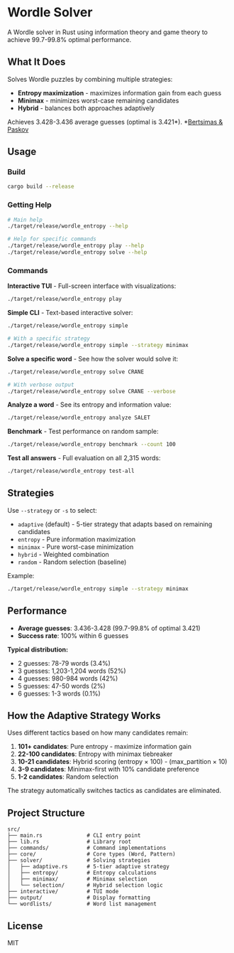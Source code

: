# Wordle Solver

A Wordle solver in Rust using information theory and game theory to achieve 99.7-99.8% optimal performance.

## What It Does

Solves Wordle puzzles by combining multiple strategies:
- **Entropy maximization** - maximizes information gain from each guess
- **Minimax** - minimizes worst-case remaining candidates
- **Hybrid** - balances both approaches adaptively

Achieves 3.428-3.436 average guesses (optimal is 3.421*).
*[Bertsimas & Paskov](https://auction-upload-files.s3.amazonaws.com/Wordle_Paper_Final.pdf)
## Usage

### Build

```bash
cargo build --release
```

### Getting Help

```bash
# Main help
./target/release/wordle_entropy --help

# Help for specific commands
./target/release/wordle_entropy play --help
./target/release/wordle_entropy solve --help
```

### Commands

**Interactive TUI** - Full-screen interface with visualizations:
```bash
./target/release/wordle_entropy play
```

**Simple CLI** - Text-based interactive solver:
```bash
./target/release/wordle_entropy simple

# With a specific strategy
./target/release/wordle_entropy simple --strategy minimax
```

**Solve a specific word** - See how the solver would solve it:
```bash
./target/release/wordle_entropy solve CRANE

# With verbose output
./target/release/wordle_entropy solve CRANE --verbose
```

**Analyze a word** - See its entropy and information value:
```bash
./target/release/wordle_entropy analyze SALET
```

**Benchmark** - Test performance on random sample:
```bash
./target/release/wordle_entropy benchmark --count 100
```

**Test all answers** - Full evaluation on all 2,315 words:
```bash
./target/release/wordle_entropy test-all
```

## Strategies

Use `--strategy` or `-s` to select:
- `adaptive` (default) - 5-tier strategy that adapts based on remaining candidates
- `entropy` - Pure information maximization
- `minimax` - Pure worst-case minimization
- `hybrid` - Weighted combination
- `random` - Random selection (baseline)

Example:
```bash
./target/release/wordle_entropy simple --strategy minimax
```

## Performance

- **Average guesses**: 3.436-3.428 (99.7-99.8% of optimal 3.421)
- **Success rate**: 100% within 6 guesses

**Typical distribution:**
- 2 guesses: 78-79 words (3.4%)
- 3 guesses: 1,203-1,204 words (52%)
- 4 guesses: 980-984 words (42%)
- 5 guesses: 47-50 words (2%)
- 6 guesses: 1-3 words (0.1%)

## How the Adaptive Strategy Works

Uses different tactics based on how many candidates remain:

1. **101+ candidates**: Pure entropy - maximize information gain
2. **22-100 candidates**: Entropy with minimax tiebreaker
3. **10-21 candidates**: Hybrid scoring (entropy × 100) - (max_partition × 10)
4. **3-9 candidates**: Minimax-first with 10% candidate preference
5. **1-2 candidates**: Random selection

The strategy automatically switches tactics as candidates are eliminated.

## Project Structure

```
src/
├── main.rs              # CLI entry point
├── lib.rs               # Library root
├── commands/            # Command implementations
├── core/                # Core types (Word, Pattern)
├── solver/              # Solving strategies
│   ├── adaptive.rs      # 5-tier adaptive strategy
│   ├── entropy/         # Entropy calculations
│   ├── minimax/         # Minimax selection
│   └── selection/       # Hybrid selection logic
├── interactive/         # TUI mode
├── output/              # Display formatting
└── wordlists/           # Word list management
```

## License

MIT
